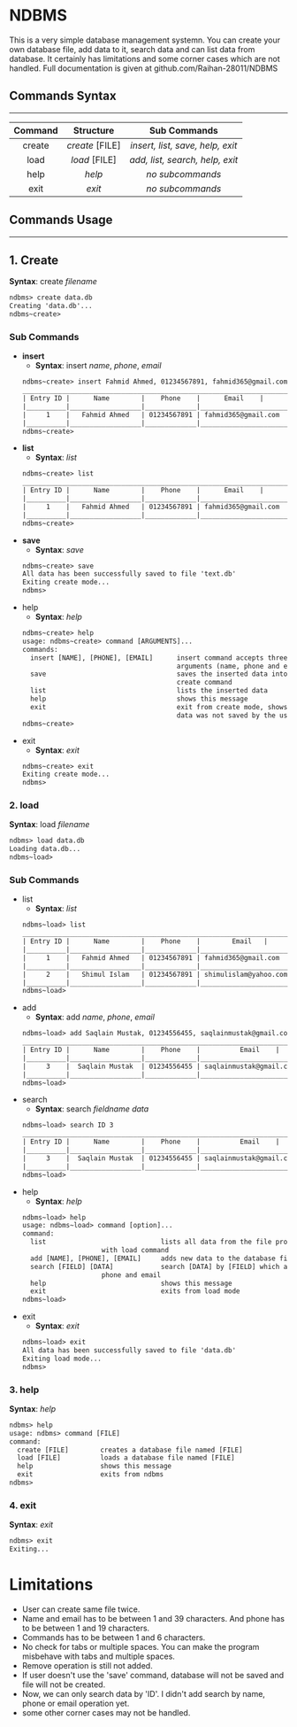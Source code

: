 # NDBMS
 
This is a very simple database management systemn. You can create your own database file, add data to it, search data and can list data from database. It certainly has limitations and some corner cases which are not handled. Full documentation is given at
github.com/Raihan-28011/NDBMS 
## Commands Syntax
---
| Command |   Structure    |            Sub Commands         |
|:-------:|:--------------:|:-------------------------------:|
| create  | *create* [FILE]| *insert, list, save, help, exit*|
| load    | *load* [FILE]  | *add, list, search, help, exit* |
| help    | *help*         |          *no subcommands*       |
| exit    | *exit*         |          *no subcommands*       |


## Commands Usage
---
## 1. Create
**Syntax**: create *filename*

```txt
ndbms> create data.db
Creating 'data.db'...
ndbms~create>
```
### Sub Commands
- **insert**
	- **Syntax**: insert *name*, *phone*, *email*
	```txt
	ndbms~create> insert Fahmid Ahmed, 01234567891, fahmid365@gmail.com
	____________________________________________________________________
	| Entry ID |      Name        |    Phone    |  	   Email    |
	|__________|__________________|_____________|______________________|
	|     1    |   Fahmid Ahmed   | 01234567891 | fahmid365@gmail.com  |
	|__________|__________________|_____________|______________________|
	ndbms~create>
	```
- **list**
	- **Syntax**: *list*
	```txt
	ndbms~create> list
	____________________________________________________________________
	| Entry ID |      Name        |    Phone    |  	   Email    |
	|__________|__________________|_____________|______________________|
	|     1    |   Fahmid Ahmed   | 01234567891 | fahmid365@gmail.com  |
	|__________|__________________|_____________|______________________|
	ndbms~create>
	```
- **save**
	- **Syntax**: *save*
	```txt
	ndbms~create> save
	All data has been successfully saved to file 'text.db'
	Exiting create mode...
	ndbms>
	```
- help
	- **Syntax**: *help*
	```txt
	ndbms~create> help
	usage: ndbms~create> command [ARGUMENTS]...
    commands:
      insert [NAME], [PHONE], [EMAIL]      insert command accepts three comma seperated
                                           arguments (name, phone and email)
      save                                 saves the inserted data into the frovided file with
                                           create command
      list                                 lists the inserted data
      help                                 shows this message
      exit                                 exit from create mode, shows warning if inserted
                                           data was not saved by the user
	ndbms~create>
	```
- exit
	- **Syntax**: *exit*
	```txt
	ndbms~create> exit
	Exiting create mode...
	ndbms>
	```

### 2. load
**Syntax**: load *filename*
```txt
ndbms> load data.db
Loading data.db...
ndbms~load>
```
### Sub Commands
- list
	- **Syntax**: *list*
	```txt
	ndbms~load> list
	_____________________________________________________________________
	| Entry ID |      Name        |    Phone    |  	     Email   |
	|__________|__________________|_____________|_______________________|
	|     1    |   Fahmid Ahmed   | 01234567891 | fahmid365@gmail.com   |
	|__________|__________________|_____________|_______________________|
	|     2    |   Shimul Islam   | 01234567891 | shimulislam@yahoo.com |
	|__________|__________________|_____________|_______________________|
	ndbms~load>
	```
- add
	- **Syntax**: add *name*, *phone*, *email*
	```txt
	ndbms~load> add Saqlain Mustak, 01234556455, saqlainmustak@gmail.com
	________________________________________________________________________
	| Entry ID |      Name        |    Phone    |  	       Email    |
	|__________|__________________|_____________|__________________________|
	|     3    |  Saqlain Mustak  | 01234556455 | saqlainmustak@gmail.com  |
	|__________|__________________|_____________|__________________________|
	ndbms~load>
	```
- search
	- **Syntax**: search *fieldname* *data*
	```txt
	ndbms~load> search ID 3
	________________________________________________________________________
	| Entry ID |      Name        |    Phone    |  	       Email    |
	|__________|__________________|_____________|__________________________|
	|     3    |  Saqlain Mustak  | 01234556455 | saqlainmustak@gmail.com  |
	|__________|__________________|_____________|__________________________|
	ndbms~load>
	```
- help
	- **Syntax**: *help*
	```txt
	ndbms~load> help
	usage: ndbms~load> command [option]...
	command:
	  list                             lists all data from the file provided
					    with load command
	  add [NAME], [PHONE], [EMAIL]     adds new data to the database file
	  search [FIELD] [DATA]            search [DATA] by [FIELD] which are name,
					    phone and email
	  help                             shows this message
	  exit                             exits from load mode
	ndbms~load>
	```
- exit
	- **Syntax**: *exit*
	```txt
	ndbms~load> exit
	All data has been successfully saved to file 'data.db'
	Exiting load mode...
	ndbms>
	```
			
### 3. help
**Syntax**: *help*
```txt
ndbms> help
usage: ndbms> command [FILE]
command:
  create [FILE]        creates a database file named [FILE]
  load [FILE]          loads a database file named [FILE]
  help                 shows this message
  exit                 exits from ndbms
ndbms>
```

### 4. exit
**Syntax**: *exit*
```txt
ndbms> exit
Exiting...
```

# Limitations

- User can create same file twice.
- Name and email has to be between 1 and 39 characters. And phone has to be between 1 and 19 characters.
- Commands has to be between 1 and 6 characters.
- No check for tabs or multiple spaces. You can make the program misbehave with tabs and multiple spaces.
- Remove operation is still not added.
- If user doesn't use the 'save' command, database will not be saved and file will not be created.
- Now, we can only search data by 'ID'. I didn't add search by name, phone or email operation yet.
- some other corner cases may not be handled.

